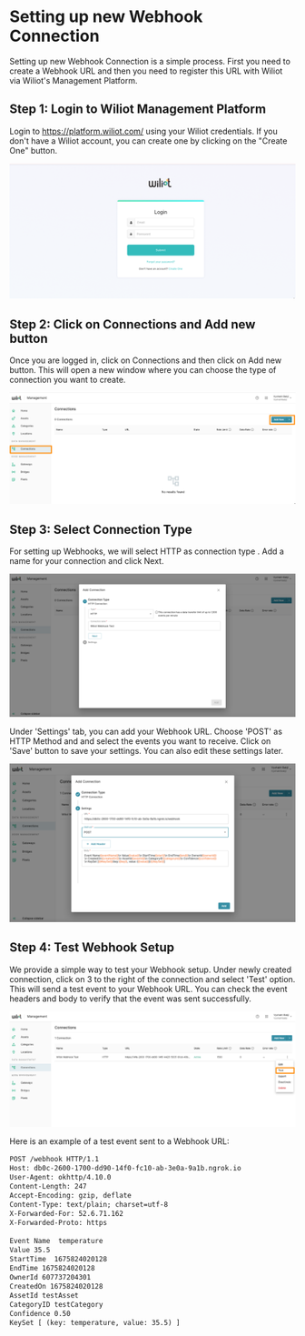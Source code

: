 # Setting up new Webhook Connection 

Setting up new Webhook Connection is a simple process.
First you need to create a Webhook URL and then you need to register this URL with Wiliot via Wiliot's Management Platform.

## Step 1: Login to Wiliot Management Platform

Login to https://platform.wiliot.com/ using your Wiliot credentials.  If you don't have a Wiliot account, 
you can create one by clicking on the "Create One" button.

![Login-Wiliot.png](..%2Fscreenshots%2FLogin-Wiliot.png)


## Step 2: Click on Connections and Add new button

Once you are logged in, click on Connections and then click on Add new button. 
This will open a new window where you can choose the type of connection you want to create.

![Wiliot-connections.png](..%2Fscreenshots%2FWiliot-connections.png)


## Step 3: Select Connection Type
For setting up Webhooks, we will select HTTP as connection type . Add a name for your connection and click Next.

![Wiliot_-_Webhook-Connection-2.png](..%2Fscreenshots%2FWiliot_-_Webhook-Connection-2.png)

Under 'Settings' tab, you can add your Webhook URL. Choose 'POST' as  HTTP Method and 
and select the events you want to receive.  Click on 'Save' button to save your settings. You can also edit these settings later. 

![Wiliot_Platform-body.png](..%2Fscreenshots%2FWiliot_Platform-body.png)

## Step 4: Test Webhook Setup

We provide a simple way to test your Webhook setup.  Under newly created connection, click on  3 to the right of the connection and select 'Test' option.  
This will send a test event to your Webhook URL.  You can check the event headers and body to verify that the event was sent successfully.

![Wiliot_Test.png](..%2Fscreenshots%2FWiliot_Test.png)

Here is an example of a test event sent to a Webhook URL:

```shell
POST /webhook HTTP/1.1
Host: db0c-2600-1700-dd90-14f0-fc10-ab-3e0a-9a1b.ngrok.io
User-Agent: okhttp/4.10.0
Content-Length: 247
Accept-Encoding: gzip, deflate
Content-Type: text/plain; charset=utf-8
X-Forwarded-For: 52.6.71.162
X-Forwarded-Proto: https

Event Name  temperature 
Value 35.5 
StartTime  1675824020128   
EndTime 1675824020128 
OwnerId 607737204301 
CreatedOn 1675824020128 
AssetId testAsset 
CategoryID testCategory 
Confidence 0.50 
KeySet [ (key: temperature, value: 35.5) ]
```









